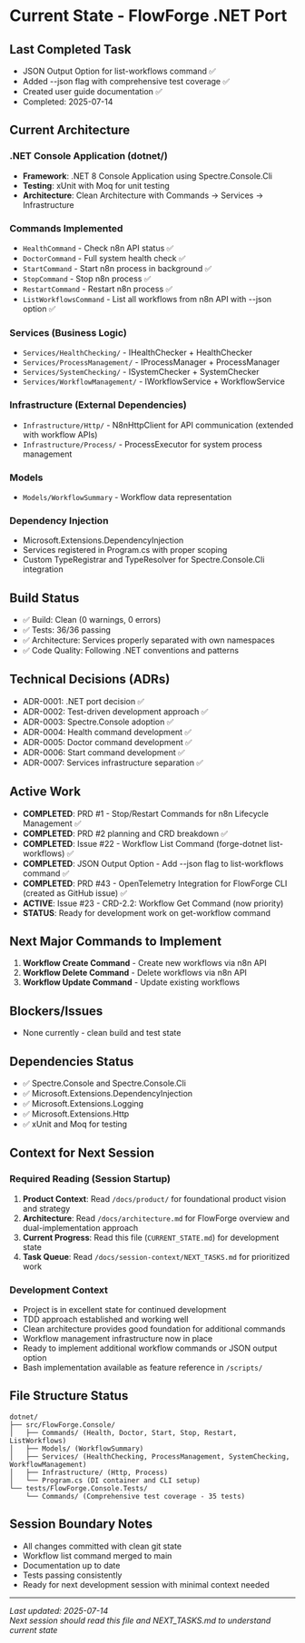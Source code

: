 # Current State - FlowForge .NET Port

## Last Completed Task
- JSON Output Option for list-workflows command ✅
- Added --json flag with comprehensive test coverage ✅  
- Created user guide documentation ✅
- Completed: 2025-07-14

## Current Architecture

### .NET Console Application (dotnet/)
- **Framework**: .NET 8 Console Application using Spectre.Console.Cli
- **Testing**: xUnit with Moq for unit testing
- **Architecture**: Clean Architecture with Commands → Services → Infrastructure

### Commands Implemented
- `HealthCommand` - Check n8n API status ✅
- `DoctorCommand` - Full system health check ✅  
- `StartCommand` - Start n8n process in background ✅
- `StopCommand` - Stop n8n process ✅
- `RestartCommand` - Restart n8n process ✅
- `ListWorkflowsCommand` - List all workflows from n8n API with --json option ✅

### Services (Business Logic)
- `Services/HealthChecking/` - IHealthChecker + HealthChecker
- `Services/ProcessManagement/` - IProcessManager + ProcessManager
- `Services/SystemChecking/` - ISystemChecker + SystemChecker
- `Services/WorkflowManagement/` - IWorkflowService + WorkflowService

### Infrastructure (External Dependencies)
- `Infrastructure/Http/` - N8nHttpClient for API communication (extended with workflow APIs)
- `Infrastructure/Process/` - ProcessExecutor for system process management

### Models
- `Models/WorkflowSummary` - Workflow data representation

### Dependency Injection
- Microsoft.Extensions.DependencyInjection
- Services registered in Program.cs with proper scoping
- Custom TypeRegistrar and TypeResolver for Spectre.Console.Cli integration

## Build Status
- ✅ Build: Clean (0 warnings, 0 errors)
- ✅ Tests: 36/36 passing
- ✅ Architecture: Services properly separated with own namespaces
- ✅ Code Quality: Following .NET conventions and patterns

## Technical Decisions (ADRs)
- ADR-0001: .NET port decision ✅
- ADR-0002: Test-driven development approach ✅
- ADR-0003: Spectre.Console adoption ✅
- ADR-0004: Health command development ✅
- ADR-0005: Doctor command development ✅
- ADR-0006: Start command development ✅
- ADR-0007: Services infrastructure separation ✅

## Active Work
- **COMPLETED**: PRD #1 - Stop/Restart Commands for n8n Lifecycle Management ✅
- **COMPLETED**: PRD #2 planning and CRD breakdown ✅
- **COMPLETED**: Issue #22 - Workflow List Command (forge-dotnet list-workflows) ✅
- **COMPLETED**: JSON Output Option - Add --json flag to list-workflows command ✅
- **COMPLETED**: PRD #43 - OpenTelemetry Integration for FlowForge CLI (created as GitHub issue) ✅
- **ACTIVE**: Issue #23 - CRD-2.2: Workflow Get Command (now priority)
- **STATUS**: Ready for development work on get-workflow command

## Next Major Commands to Implement
1. **Workflow Create Command** - Create new workflows via n8n API
2. **Workflow Delete Command** - Delete workflows via n8n API
3. **Workflow Update Command** - Update existing workflows

## Blockers/Issues
- None currently - clean build and test state

## Dependencies Status
- ✅ Spectre.Console and Spectre.Console.Cli
- ✅ Microsoft.Extensions.DependencyInjection
- ✅ Microsoft.Extensions.Logging
- ✅ Microsoft.Extensions.Http
- ✅ xUnit and Moq for testing

## Context for Next Session

### Required Reading (Session Startup)
1. **Product Context**: Read `/docs/product/` for foundational product vision and strategy
2. **Architecture**: Read `/docs/architecture.md` for FlowForge overview and dual-implementation approach
3. **Current Progress**: Read this file (`CURRENT_STATE.md`) for development state
4. **Task Queue**: Read `/docs/session-context/NEXT_TASKS.md` for prioritized work

### Development Context
- Project is in excellent state for continued development
- TDD approach established and working well
- Clean architecture provides good foundation for additional commands
- Workflow management infrastructure now in place
- Ready to implement additional workflow commands or JSON output option
- Bash implementation available as feature reference in `/scripts/`

## File Structure Status
```
dotnet/
├── src/FlowForge.Console/
│   ├── Commands/ (Health, Doctor, Start, Stop, Restart, ListWorkflows)
│   ├── Models/ (WorkflowSummary)
│   ├── Services/ (HealthChecking, ProcessManagement, SystemChecking, WorkflowManagement)
│   ├── Infrastructure/ (Http, Process)
│   └── Program.cs (DI container and CLI setup)
└── tests/FlowForge.Console.Tests/
    └── Commands/ (Comprehensive test coverage - 35 tests)
```

## Session Boundary Notes
- All changes committed with clean git state
- Workflow list command merged to main
- Documentation up to date
- Tests passing consistently
- Ready for next development session with minimal context needed

---
*Last updated: 2025-07-14*  
*Next session should read this file and NEXT_TASKS.md to understand current state*